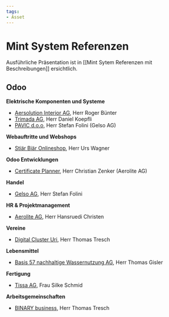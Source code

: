 ```yaml
---
tags:
- Asset
---
```

# Mint System Referenzen

Ausführliche Präsentation ist in [[Mint Sytem Referenzen mit Beschreibungen]] ersichtlich.

## Odoo

**Elektrische Komponenten und Systeme**

* [Aersolution Interior AG](https://www.aersolution.com/), Herr Roger Bünter
* [Trimada AG](https://www.trimada.ch/), Herr Daniel Koepfli
* [PAVIC d.o.o](https://www.pavicdoo.rs/ "https://www.pavicdoo.rs/"), Herr Stefan Folini (Gelso AG)

**Webauftritte und Webshops**

* [Stiär Biär Onlineshop](https://shop.stiärbiär.ch/), Herr Urs Wagner

**Odoo Entwicklungen**

* [Certificate Planner](https://github.com/Mint-System/Certificate-Planner), Herr Christian Zenker (Aerolite AG)

**Handel**

* [Gelso AG](https://www.gelso.ch), Herr Stefan Folini

**HR & Projektmanagement**

* [Aerolite AG](https://aerolite.ch/), Herr Hansruedi Christen

**Vereine**

* [Digital Cluster Uri](https://digital-cluster-uri.ch/), Herr Thomas Tresch

**Lebensmittel**

* [Basis 57 nachhaltige Wassernutzung AG](https://www.basis57.ch/), Herr Thomas Gisler

**Fertigung**

* [Tissa AG](https://www.tissa.ch/), Frau Silke Schmid

**Arbeitsgemeinschaften**

* [BINARY business](https://www.binary-business.ch/), Herr Thomas Tresch
